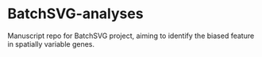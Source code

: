 # BatchSVG-analyses

Manuscript repo for BatchSVG project, aiming to identify the biased feature in
spatially variable genes.